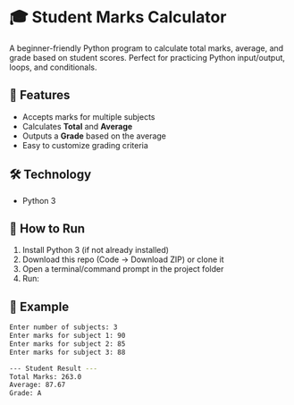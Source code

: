 # 🎓 Student Marks Calculator

A beginner-friendly Python program to calculate total marks, average, and grade based on student scores. Perfect for practicing Python input/output, loops, and conditionals.

## 📌 Features
- Accepts marks for multiple subjects
- Calculates **Total** and **Average**
- Outputs a **Grade** based on the average
- Easy to customize grading criteria

## 🛠 Technology
- Python 3

## 🚀 How to Run
1) Install Python 3 (if not already installed)  
2) Download this repo (Code → Download ZIP) or clone it  
3) Open a terminal/command prompt in the project folder  
4) Run:
## 🧪 Example

```bash
Enter number of subjects: 3
Enter marks for subject 1: 90
Enter marks for subject 2: 85
Enter marks for subject 3: 88

--- Student Result ---
Total Marks: 263.0
Average: 87.67
Grade: A





